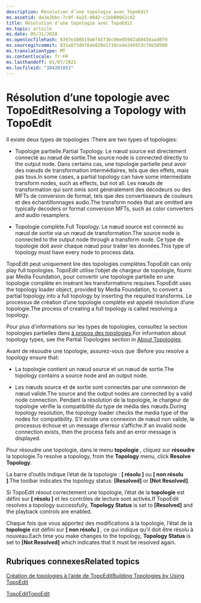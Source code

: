 ```yaml
---
description: Résolution d’une topologie avec TopoEdit
ms.assetid: da3e2bbc-7c9f-4a15-8842-c1bb00662cd2
title: Résolution d’une topologie avec TopoEdit
ms.topic: article
ms.date: 05/31/2018
ms.openlocfilehash: 8397e380b19a6f45736c06e859d2a80456aad079
ms.sourcegitcommit: 831e8f3db78ab820e1710cede244553c70e50500
ms.translationtype: MT
ms.contentlocale: fr-FR
ms.lasthandoff: 01/07/2021
ms.locfileid: "104201851"
---
```

# <a name="resolving-a-topology-with-topoedit"></a><span data-ttu-id="2dd4d-103">Résolution d’une topologie avec TopoEdit</span><span class="sxs-lookup"><span data-stu-id="2dd4d-103">Resolving a Topology with TopoEdit</span></span>

<span data-ttu-id="2dd4d-104">Il existe deux types de topologies :</span><span class="sxs-lookup"><span data-stu-id="2dd4d-104">There are two types of topologies:</span></span>

-   <span data-ttu-id="2dd4d-105">Topologie partielle.</span><span class="sxs-lookup"><span data-stu-id="2dd4d-105">Partial Topology.</span></span> <span data-ttu-id="2dd4d-106">Le nœud source est directement connecté au nœud de sortie.</span><span class="sxs-lookup"><span data-stu-id="2dd4d-106">The source node is connected directly to the output node.</span></span> <span data-ttu-id="2dd4d-107">Dans certains cas, une topologie partielle peut avoir des nœuds de transformation intermédiaires, tels que des effets, mais pas tous.</span><span class="sxs-lookup"><span data-stu-id="2dd4d-107">In some cases, a partial topology can have some intermediate transform nodes, such as effects, but not all.</span></span> <span data-ttu-id="2dd4d-108">Les nœuds de transformation qui sont omis sont généralement des décodeurs ou des MFTs de conversion de format, tels que des convertisseurs de couleurs et des échantillonnages audio.</span><span class="sxs-lookup"><span data-stu-id="2dd4d-108">The transform nodes that are omitted are typically decoders or format conversion MFTs, such as color converters and audio resamplers.</span></span>

-   <span data-ttu-id="2dd4d-109">Topologie complète.</span><span class="sxs-lookup"><span data-stu-id="2dd4d-109">Full Topology.</span></span> <span data-ttu-id="2dd4d-110">Le nœud source est connecté au nœud de sortie via un nœud de transformation.</span><span class="sxs-lookup"><span data-stu-id="2dd4d-110">The source node is connected to the output node through a transform node.</span></span> <span data-ttu-id="2dd4d-111">Ce type de topologie doit avoir chaque nœud pour traiter les données.</span><span class="sxs-lookup"><span data-stu-id="2dd4d-111">This type of topology must have every node to process data.</span></span>

<span data-ttu-id="2dd4d-112">TopoEdit peut uniquement lire des topologies complètes.</span><span class="sxs-lookup"><span data-stu-id="2dd4d-112">TopoEdit can only play full topologies.</span></span> <span data-ttu-id="2dd4d-113">TopoEdit utilise l’objet de chargeur de topologie, fourni par Media Foundation, pour convertir une topologie partielle en une topologie complète en insérant les transformations requises.</span><span class="sxs-lookup"><span data-stu-id="2dd4d-113">TopoEdit uses the topology loader object, provided by Media Foundation, to convert a partial topology into a full topology by inserting the required transforms.</span></span> <span data-ttu-id="2dd4d-114">Le processus de création d’une topologie complète est appelé résolution d’une topologie.</span><span class="sxs-lookup"><span data-stu-id="2dd4d-114">The process of creating a full topology is called resolving a topology.</span></span>

<span data-ttu-id="2dd4d-115">Pour plus d’informations sur les types de topologies, consultez la section topologies partielles dans [à propos des topologies](about-topologies.md).</span><span class="sxs-lookup"><span data-stu-id="2dd4d-115">For information about topology types, see the Partial Topologies section in [About Topologies](about-topologies.md).</span></span>

<span data-ttu-id="2dd4d-116">Avant de résoudre une topologie, assurez-vous que :</span><span class="sxs-lookup"><span data-stu-id="2dd4d-116">Before you resolve a topology ensure that:</span></span>

-   <span data-ttu-id="2dd4d-117">La topologie contient un nœud source et un nœud de sortie.</span><span class="sxs-lookup"><span data-stu-id="2dd4d-117">The topology contains a source node and an output node.</span></span>

-   <span data-ttu-id="2dd4d-118">Les nœuds source et de sortie sont connectés par une connexion de nœud valide.</span><span class="sxs-lookup"><span data-stu-id="2dd4d-118">The source and the output nodes are connected by a valid node connection.</span></span> <span data-ttu-id="2dd4d-119">Pendant la résolution de la topologie, le chargeur de topologie vérifie la compatibilité du type de média des nœuds.</span><span class="sxs-lookup"><span data-stu-id="2dd4d-119">During topology resolution, the topology loader checks the media type of the nodes for compatibility.</span></span> <span data-ttu-id="2dd4d-120">S’il existe une connexion de nœud non valide, le processus échoue et un message d’erreur s’affiche.</span><span class="sxs-lookup"><span data-stu-id="2dd4d-120">If an invalid node connection exists, then the process fails and an error message is displayed.</span></span>

<span data-ttu-id="2dd4d-121">Pour résoudre une topologie, dans le menu **topologie** , cliquez sur **résoudre** la topologie.</span><span class="sxs-lookup"><span data-stu-id="2dd4d-121">To resolve a topology, from the **Topology** menu, click **Resolve Topology**.</span></span>

<span data-ttu-id="2dd4d-122">La barre d’outils indique l’état de la topologie : **\[ résolu \]** ou **\[ non résolu \]**.</span><span class="sxs-lookup"><span data-stu-id="2dd4d-122">The toolbar indicates the topology status: **\[Resolved\]** or **\[Not Resolved\]**.</span></span>

<span data-ttu-id="2dd4d-123">Si TopoEdit résout correctement une topologie, l’état de la **topologie** est défini sur **\[ résolu \]** et les contrôles de lecture sont activés.</span><span class="sxs-lookup"><span data-stu-id="2dd4d-123">If TopoEdit resolves a topology successfully, **Topology Status** is set to **\[Resolved\]** and the playback controls are enabled.</span></span>

<span data-ttu-id="2dd4d-124">Chaque fois que vous apportez des modifications à la topologie, l’état de la **topologie** est défini sur **\[ non résolu \]** , ce qui indique qu’il doit être résolu à nouveau.</span><span class="sxs-lookup"><span data-stu-id="2dd4d-124">Each time you make changes to the topology, **Topology Status** is set to **\[Not Resolved\]** which indicates that it must be resolved again.</span></span>

## <a name="related-topics"></a><span data-ttu-id="2dd4d-125">Rubriques connexes</span><span class="sxs-lookup"><span data-stu-id="2dd4d-125">Related topics</span></span>

<dl> <dt>

[<span data-ttu-id="2dd4d-126">Création de topologies à l’aide de TopoEdit</span><span class="sxs-lookup"><span data-stu-id="2dd4d-126">Building Topologies by Using TopoEdit</span></span>](building-topologies-by-using-topoedit.md)
</dt> <dt>

[<span data-ttu-id="2dd4d-127">TopoEdit</span><span class="sxs-lookup"><span data-stu-id="2dd4d-127">TopoEdit</span></span>](topoedit.md)
</dt> </dl>

 

 



